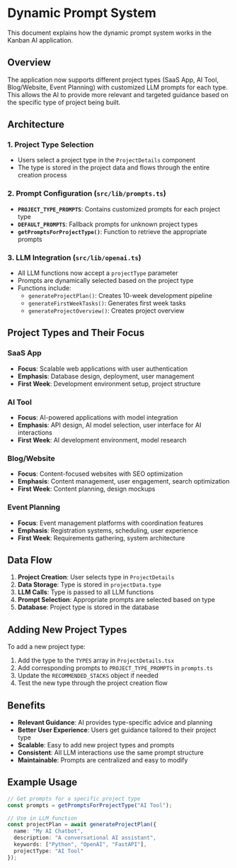 # Dynamic Prompt System

This document explains how the dynamic prompt system works in the Kanban AI application.

## Overview

The application now supports different project types (SaaS App, AI Tool, Blog/Website, Event Planning) with customized LLM prompts for each type. This allows the AI to provide more relevant and targeted guidance based on the specific type of project being built.

## Architecture

### 1. Project Type Selection
- Users select a project type in the `ProjectDetails` component
- The type is stored in the project data and flows through the entire creation process

### 2. Prompt Configuration (`src/lib/prompts.ts`)
- **`PROJECT_TYPE_PROMPTS`**: Contains customized prompts for each project type
- **`DEFAULT_PROMPTS`**: Fallback prompts for unknown project types
- **`getPromptsForProjectType()`**: Function to retrieve the appropriate prompts

### 3. LLM Integration (`src/lib/openai.ts`)
- All LLM functions now accept a `projectType` parameter
- Prompts are dynamically selected based on the project type
- Functions include:
  - `generateProjectPlan()`: Creates 10-week development pipeline
  - `generateFirstWeekTasks()`: Generates first week tasks
  - `generateProjectOverview()`: Creates project overview

## Project Types and Their Focus

### SaaS App
- **Focus**: Scalable web applications with user authentication
- **Emphasis**: Database design, deployment, user management
- **First Week**: Development environment setup, project structure

### AI Tool
- **Focus**: AI-powered applications with model integration
- **Emphasis**: API design, AI model selection, user interface for AI interactions
- **First Week**: AI development environment, model research

### Blog/Website
- **Focus**: Content-focused websites with SEO optimization
- **Emphasis**: Content management, user engagement, search optimization
- **First Week**: Content planning, design mockups

### Event Planning
- **Focus**: Event management platforms with coordination features
- **Emphasis**: Registration systems, scheduling, user experience
- **First Week**: Requirements gathering, system architecture

## Data Flow

1. **Project Creation**: User selects type in `ProjectDetails`
2. **Data Storage**: Type is stored in `projectData.type`
3. **LLM Calls**: Type is passed to all LLM functions
4. **Prompt Selection**: Appropriate prompts are selected based on type
5. **Database**: Project type is stored in the database

## Adding New Project Types

To add a new project type:

1. Add the type to the `TYPES` array in `ProjectDetails.tsx`
2. Add corresponding prompts to `PROJECT_TYPE_PROMPTS` in `prompts.ts`
3. Update the `RECOMMENDED_STACKS` object if needed
4. Test the new type through the project creation flow

## Benefits

- **Relevant Guidance**: AI provides type-specific advice and planning
- **Better User Experience**: Users get guidance tailored to their project type
- **Scalable**: Easy to add new project types and prompts
- **Consistent**: All LLM interactions use the same prompt structure
- **Maintainable**: Prompts are centralized and easy to modify

## Example Usage

```typescript
// Get prompts for a specific project type
const prompts = getPromptsForProjectType("AI Tool");

// Use in LLM function
const projectPlan = await generateProjectPlan({
  name: "My AI Chatbot",
  description: "A conversational AI assistant",
  keywords: ["Python", "OpenAI", "FastAPI"],
  projectType: "AI Tool"
});
``` 